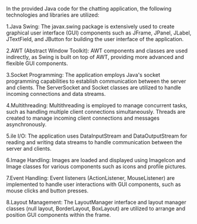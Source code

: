 In the provided Java code for the chatting application, the following technologies and libraries are utilized:

1.Java Swing: The javax.swing package is extensively used to create graphical user interface (GUI) components such as JFrame, JPanel, JLabel, JTextField, and JButton for building the user interface of the application.

2.AWT (Abstract Window Toolkit): AWT components and classes are used indirectly, as Swing is built on top of AWT, providing more advanced and flexible GUI components.

3.Socket Programming: The application employs Java's socket programming capabilities to establish communication between the server and clients. The ServerSocket and Socket classes are utilized to handle incoming connections and data streams.

4.Multithreading: Multithreading is employed to manage concurrent tasks, such as handling multiple client connections simultaneously. Threads are created to manage incoming client connections and messages asynchronously.

5.ile I/O: The application uses DataInputStream and DataOutputStream for reading and writing data streams to handle communication between the server and clients.

6.Image Handling: Images are loaded and displayed using ImageIcon and Image classes for various components such as icons and profile pictures.

7.Event Handling: Event listeners (ActionListener, MouseListener) are implemented to handle user interactions with GUI components, such as mouse clicks and button presses.

8.Layout Management: The LayoutManager interface and layout manager classes (null layout, BorderLayout, BoxLayout) are utilized to arrange and position GUI components within the frame.
